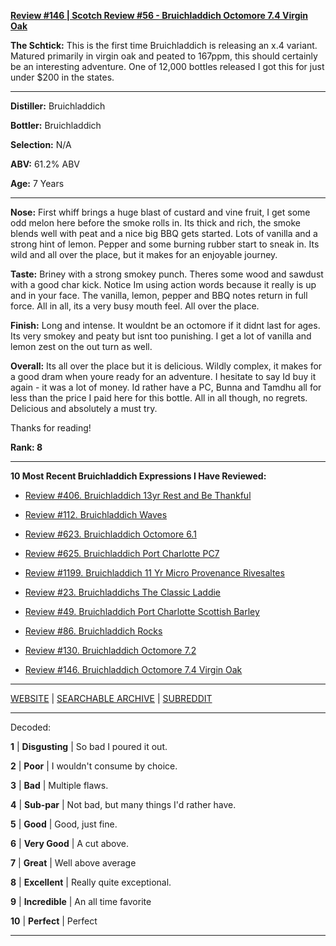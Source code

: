 
[**Review #146 | Scotch Review #56 - Bruichladdich Octomore 7.4 Virgin Oak**]( https://t8ke.review/review-146-bruichladdich-octomore-74/)

**The Schtick:** This is the first time Bruichladdich is releasing an x.4 variant. Matured primarily in virgin oak and peated to 167ppm, this should certainly be an interesting adventure. One of 12,000 bottles released I got this for just under $200 in the states.

-----

**Distiller:** Bruichladdich

**Bottler:** Bruichladdich

**Selection:** N/A

**ABV:** 61.2% ABV

**Age:** 7 Years 

-----

**Nose:**  First whiff brings a huge blast of custard and vine fruit, I get some odd melon here before the smoke rolls in. Its thick and rich, the smoke blends well with peat and a nice big BBQ gets started. Lots of vanilla and a strong hint of lemon. Pepper and some burning rubber start to sneak in. Its wild and all over the place, but it makes for an enjoyable journey.

**Taste:** Briney with a strong smokey punch. Theres some wood and sawdust with a good char kick. Notice Im using action words because it really is up and in your face. The vanilla, lemon, pepper and BBQ notes return in full force. All in all, its a very busy mouth feel. All over the place. 

**Finish:** Long and intense. It wouldnt be an octomore if it didnt last for ages. Its very smokey and peaty but isnt too punishing. I get a lot of vanilla and lemon zest on the out turn as well.  

**Overall:** Its all over the place but it is delicious. Wildly complex, it makes for a good dram when youre ready for an adventure. I hesitate to say Id buy it again - it was a lot of money. Id  rather have a PC, Bunna and Tamdhu all for less than the price I paid here for this bottle. All in all though, no regrets. Delicious and absolutely a must try. 

Thanks for reading!

**Rank: 8**

----- 

**10 Most Recent Bruichladdich Expressions I Have Reviewed:** 

- [Review #406. Bruichladdich 13yr Rest and Be Thankful]( https://t8ke.review/review-406-bruichladdich-rest-and-be-thankful-13yr/) 

- [Review #112. Bruichladdich Waves]( https://t8ke.review/review-112-bruichladdich-waves/) 

- [Review #623. Bruichladdich Octomore 6.1]( https://t8ke.review/review-623-bruichladdich-octomore-61/) 

- [Review #625. Bruichladdich Port Charlotte PC7]( https://t8ke.review/review-625-bruichladdich-port-charlotte-pc7/) 

- [Review #1199. Bruichladdich 11 Yr Micro Provenance Rivesaltes]( https://t8ke.review/review-1199-bruichladdich-11-yr-micro-provenance-riveslates) 

- [Review #23. Bruichladdichs The Classic Laddie]( https://t8ke.review/review-23-bruichladdich-the-classic-laddie-scottish-barley/) 

- [Review #49. Bruichladdich Port Charlotte Scottish Barley]( https://t8ke.review/review-49-bruichladdich-port-charlotte-scottish-barley/) 

- [Review #86. Bruichladdich Rocks]( https://t8ke.review/review-86-bruichladdich-rocks/) 

- [Review #130. Bruichladdich Octomore 7.2]( https://t8ke.review/review-130-octomore-72/) 

- [Review #146. Bruichladdich Octomore 7.4 Virgin Oak]( https://t8ke.review/review-146-bruichladdich-octomore-74/) 

-----

[WEBSITE](https://t8ke.review) | [SEARCHABLE ARCHIVE](https://t8ke.review/review-archive/) | [SUBREDDIT](https://reddit.com/r/t8kereviews)

-----

Decoded:

**1** | **Disgusting** | So bad I poured it out.

**2** | **Poor** | I wouldn't consume by choice.

**3** | **Bad** | Multiple flaws.

**4** | **Sub-par** | Not bad, but many things I'd rather have.

**5** | **Good** | Good, just fine.

**6** | **Very Good** | A cut above.

**7** | **Great** | Well above average

**8** | **Excellent** | Really quite exceptional.

**9** | **Incredible** | An all time favorite

**10** | **Perfect** | Perfect

----

